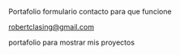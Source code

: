 Portafolio 
formulario contacto para que funcione

robertclasing@gmail.com

portafolio para mostrar mis proyectos 
